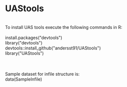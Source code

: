 # UAStools
</br>
To install UAS tools execute the following commands in R:</br>
</br>
install.packages("devtools") </br>
library("devtools") </br>
devtools::install_github("andersst91/UAStools") </br>
library("UAStools") </br>
</br>
</br>
</br>
Sample dataset for infile structure is: </br>
data(SampleInfile)

